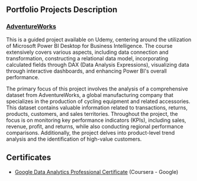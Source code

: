 ## Portfolio Projects Description

### [AdventureWorks](https://github.com/grngrass/data_analysis/blob/main/Power%20BI/AdventureWorks%20Report.pbix)

This is a guided project available on Udemy, centering around the utilization of Microsoft Power BI Desktop for Business Intelligence. The course extensively covers various aspects, including data connection and transformation, constructing a relational data model, incorporating calculated fields through DAX (Data Analysis Expressions), visualizing data through interactive dashboards, and enhancing Power BI's overall performance.

The primary focus of this project involves the analysis of a comprehensive dataset from AdventureWorks, a global manufacturing company that specializes in the production of cycling equipment and related accessories. This dataset contains valuable information related to transactions, returns, products, customers, and sales territories. Throughout the project, the focus is on monitoring key performance indicators (KPIs), including sales, revenue, profit, and returns, while also conducting regional performance comparisons. Additionally, the project delves into product-level trend analysis and the identification of high-value customers. 




## Certificates

- [Google Data Analytics Professional Certificate](https://coursera.org/share/5071c19f0df6a8ff5569e4251c4da158) (Coursera - Google)
